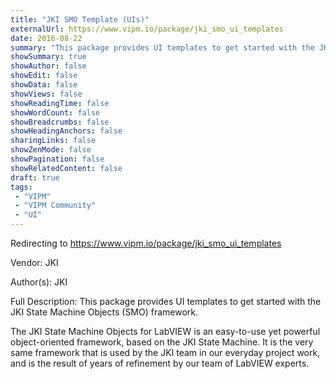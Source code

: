 ```yaml
---
title: "JKI SMO Template (UIs)"
externalUrl: https://www.vipm.io/package/jki_smo_ui_templates
date: 2016-08-22
summary: "This package provides UI templates to get started with the JKI State Machine Objects (SMO) framework."
showSummary: true
showAuthor: false
showEdit: false
showData: false
showViews: false
showReadingTime: false
showWordCount: false
showBreadcrumbs: false
showHeadingAnchors: false
sharingLinks: false
showZenMode: false
showPagination: false
showRelatedContent: false
draft: true
tags:
 - "VIPM"
 - "VIPM Community"
 - "UI"
---
```


Redirecting to https://www.vipm.io/package/jki_smo_ui_templates

Vendor: JKI

Author(s): JKI
 
Full Description:
This package provides UI templates to get started with the JKI State Machine Objects (SMO) framework.

The JKI State Machine Objects for LabVIEW is an easy-to-use yet powerful object-oriented framework, based on the JKI State Machine. It is the very same framework that is used by the JKI team in our everyday project work, and is the result of years of refinement by our team of LabVIEW experts.